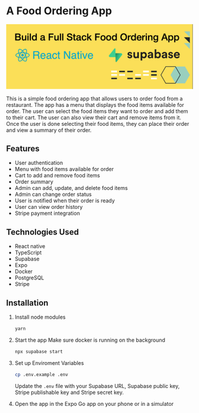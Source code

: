 # A Food Ordering App

![alt text](<Screenshot 2024-04-22 at 9.48.58 PM.png>)

This is a simple food ordering app that allows users to order food from a restaurant. The app has a menu that displays the food items available for order. The user can select the food items they want to order and add them to their cart. The user can also view their cart and remove items from it. Once the user is done selecting their food items, they can place their order and view a summary of their order.

## Features

- User authentication
- Menu with food items available for order
- Cart to add and remove food items
- Order summary
- Admin can add, update, and delete food items
- Admin can change order status
- User is notified when their order is ready
- User can view order history
- Stripe payment integration

## Technologies Used

- React native
- TypeScript
- Supabase
- Expo
- Docker
- PostgreSQL
- Stripe

## Installation

1. Install node modules

    ```bash
    yarn
    ```

2. Start the app
    Make sure docker is running on the background

    ```bash
    npx supabase start
    ```

3. Set up Enviroment Variables

    ```bash
    cp .env.example .env
    ```

    Update the `.env` file with your Supabase URL, Supabase public key, Stripe publishable key and Stripe secret key.

4. Open the app in the Expo Go app on your phone or in a simulator
